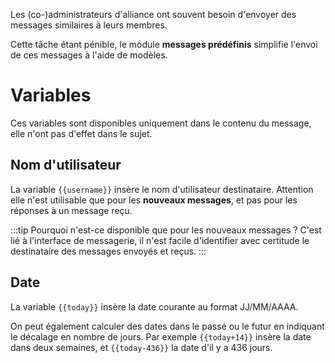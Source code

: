 Les (co-)administrateurs d'alliance ont souvent besoin d'envoyer des messages similaires à leurs membres.

Cette tâche étant pénible, le module **messages prédéfinis** simplifie l'envoi de ces messages à l'aide de modèles.

# Variables

Ces variables sont disponibles uniquement dans le contenu du message, elle n'ont pas d'effet dans le sujet.

## Nom d'utilisateur

La variable <code><span>{{</span>username<span>}}</span></code> insère le nom d'utilisateur destinataire.
Attention elle n'est utilisable que pour les **nouveaux messages**, et pas pour les réponses à un message reçu.

:::tip Pourquoi n'est-ce disponible que pour les nouveaux messages ?
C'est lié à l'interface de messagerie, il n'est facile d'identifier avec certitude le destinataire des messages envoyés et reçus.
:::

## Date

La variable <code><span>{{</span>today<span>}}</span></code> insère la date courante au format JJ/MM/AAAA.

On peut également calculer des dates dans le passé ou le futur en indiquant le décalage en nombre de jours.
Par exemple <code><span>{{</span>today+14<span>}}</span></code> insère la date dans deux semaines,
et <code><span>{{</span>today-436<span>}}</span></code> la date d'il y a 436 jours.
